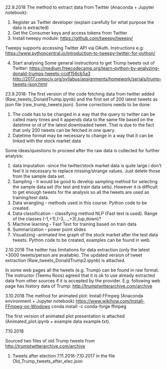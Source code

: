 22.9.2018
The method to extract data from Twitter (Anaconda + Jupyter notebook):
1) Register as Twitter developer (explain carefully for what purpose the data is extracted)
2) Get the Consumer keys and access tokens from Twitter
3) Install tweepy module:
https://github.com/tweepy/tweepy/

Tweepy supports accessing Twitter API via OAuth. Instructions e.g:
https://www.pythoncentral.io/introduction-to-tweepy-twitter-for-python/

4) Start analysing
Some general instructions to get Trump tweets out of Twitter:
https://medium.freecodecamp.org/learn-python-by-analyzing-donald-trumps-tweets-ccdf156cb5a3
http://2017.compciv.org/syllabus/assignments/homework/serials/trump-tweets-json.html


23.9.2018: The first version of the code fetching data from twitter added (Raw_tweets_DonaldTrump.ipynb) and the first set of 200 latest tweets as json file (raw_trump_tweets.json). Some corrections needs to be done:
1) The code has to be changed in a way that the query to twitter can be called many times and it appends data to the same file based on the datetime or id of the latest downloaded tweet. That is due to the fact that only 200 tweets can be fetched in one query.
2) Datetime format may be necessary to change in a way that it can be linked with the stock market data

Some ideas/questions to proceed after the raw data is collected for further analysis:
1) data imputation -since the twitter/stock market data is quite large i don't feel it is necessary to replace missing/strange values. Just delete those from the sample data set.
2) Sampling - it would be good to develop sampling method for selecting the sample data set (for test and train data sets). However it is difficult to get enough tweets for the analysis so all the tweets are used as training/test data.
3) Data wrangling - methods used in this course. Python code to be created.
4) Data classification - classifying method NLP (Fast text is used). Range of the classes (-1,+1),(-3,...,+3),(up,down)?
5) Machine learning	- Fast Text for training based on train data
6) Summarization - power point slides
7) Visualizing -animated line graph of the stock market after the test data tweets. Python code to be created, examples can be found in web.

2.10.2018
The twitter has limitations for data extraction (only the latest +3000 tweets/person are available). The updated version of tweet extraction (Raw_tweets_DonaldTrump2.ipynb) is attached.

In some web pages all the tweets (e.g. Trump) can be found in raw format. The instructor (Teemu Roos) agreed that it is ok to use already extracted data from other sources if it is accepted by the provider. E.g. following web page has history data of Trump:
http://trumptwitterarchive.com/archive

3.10.2018
The method for animated plot: Install FFmpeg (Anaconda environment + Jupyter notebook)
https://www.wikihow.com/Install-FFmpeg-on-Windows
conda install -c conda-forge ffmpeg

The first version of animated plot presentation is attached (Animated_plot.ipynb + example data example.txt).

7.10.2018

Sourced two files of old Trump tweets from http://trumptwitterarchive.com/archive

1) Tweets after election 7.11.2016-7.10.2017 in the file Old_Trump_tweets_after_elec.json

